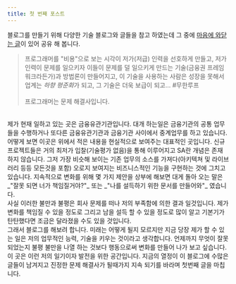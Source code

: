 ```yaml
---
title: 첫 번째 포스트
---
```


블로그를 만들기 위해 다양한 기술 블로그와 글들을 참고 하였는데 그 중에 [마음에 와닫는 글](https://www.facebook.com/fupfin.geek/posts/601525090236478)이 있어 공유 해 봅니다.

> 프로그래머를 "비용"으로 보는 시각이 저가(저급) 인력을 선호하게 만들고, 저가 인력이 문제를 일으키자 이들이 문제를 덜 일으키게 만드는 기술(금융권 프레임워크라든가)과 방법론이 만들어지고, 이 기술을 사용하는 사람은 성장을 못해서 업계는  *하향 평준화*가 되고, 그 기술은 더욱 보급이 되고... \#무한루프
> <br><br> 프로그래머는 문제 해결사입니다.

<br>
제가 현재 일하고 있는 곳은 금융유관기관입니다. 대개 하는일은 금융기관의 공통 업무들을 수행하거나 또다른 금융유관기관과 금융기관 사이에서 중계업무를 하고 있습니다. 어떻게 보면 이곳은 위에서 적은 내용을 현실적으로 보여주는 대표적인 곳입니다. 신규 프로젝트들은 거의 최저가 입찰(기술평가 없음)을 통해 이루어지고 SA란 개념은 존재 하지 않습니다. 그저 가장 비슷해 보이는 기존 업무의 소스를 가져다(아키텍쳐 및 라이브러리 등등 모든것을 포함) 오로지 보여지는 비즈니스적인 기능을 구현하는 것에 그치고 있습니다. 지속적으로 변화를 위해 몇 가지 제안을 상부에 해보면 대게 돌아 오는 말은 _"잘못 되면 너가 책임질거야?"_ 또는 _"나를 설득하기 위한 문서를 만들어와"_ 였습니다.

<br>
사실 이러한 불만과 불평은 회사 문제를 떠나 저의 부족함에 의한 결과 일것입니다. 제가 변화를 책임질 수 있을 정도로 그리고 남을 설득 할 수 있을 정도로 많이 알고 기본기가 탄탄했다면 조금은 달라졌을 수도 있을 것입니다.

<br> 
그래서 블로그를 해보려 합니다. 미래는 어떻게 될지 모르지만 지금 당장 제가 할 수 있는 일은 저의 업무적인 능력, 기술을 키우는 것이라고 생각합니다. 언제까지 무엇이 잘못 되었는지 불평 불만을 나열 하는 것보다 행동으로써 변화를 만들어 나가 보고 싶습니다. 

<br>
이 곳은 이런 저의 일기이자 발전을 위한 공간입니다.
지금의 열정이 이 블로그에 수많은 글들이 남겨지고 진정한 문제 해결사가 될때가지 지속 되기를 바라며 첫번째 글을 마칩니다.
